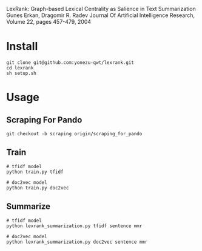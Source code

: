 LexRank: Graph-based Lexical Centrality as Salience in Text Summarization
Gunes Erkan, Dragomir R. Radev
Journal Of Artificial Intelligence Research, Volume 22, pages 457-479, 2004

# Install
```
git clone git@github.com:yonezu-qwt/lexrank.git
cd lexrank
sh setup.sh
```

# Usage
## Scraping For Pando
```
git checkout -b scraping origin/scraping_for_pando
```
## Train
```
# tfidf model
python train.py tfidf

# doc2vec model
python train.py doc2vec
```

## Summarize
```
# tfidf model
python lexrank_summarization.py tfidf sentence mmr

# doc2vec model
python lexrank_summarization.py doc2vec sentence mmr
```
